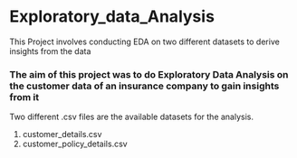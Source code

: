 # Exploratory_data_Analysis
This Project involves conducting EDA on two different datasets to derive insights from the data 
### **The aim of this project was to do Exploratory Data Analysis on the customer data of an insurance company to gain insights from it**

Two different .csv files are the available datasets for the analysis. 
1. customer_details.csv
2. customer_policy_details.csv
